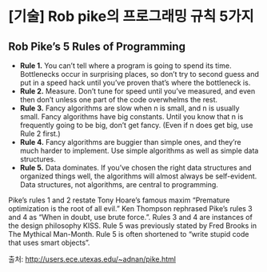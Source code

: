 # [기술] Rob pike의 프로그래밍 규칙 5가지

## Rob Pike’s 5 Rules of Programming

- **Rule 1.** You can’t tell where a program is going to spend its time. Bottlenecks occur in surprising places, so don’t try to second guess and put in a speed hack until you’ve proven that’s where the bottleneck is.
- **Rule 2.** Measure. Don’t tune for speed until you’ve measured, and even then don’t unless one part of the code overwhelms the rest.
- **Rule 3.** Fancy algorithms are slow when n is small, and n is usually small. Fancy algorithms have big constants. Until you know that n is frequently going to be big, don’t get fancy. (Even if n does get big, use Rule 2 first.)
- **Rule 4.** Fancy algorithms are buggier than simple ones, and they’re much harder to implement. Use simple algorithms as well as simple data structures.
- **Rule 5.** Data dominates. If you’ve chosen the right data structures and organized things well, the algorithms will almost always be self-evident. Data structures, not algorithms, are central to programming.

Pike’s rules 1 and 2 restate Tony Hoare’s famous maxim “Premature optimization is the root of all evil.” Ken Thompson rephrased Pike’s rules 3 and 4 as “When in doubt, use brute force.”. Rules 3 and 4 are instances of the design philosophy KISS. Rule 5 was previously stated by Fred Brooks in The Mythical Man-Month. Rule 5 is often shortened to “write stupid code that uses smart objects”.

출처: <http://users.ece.utexas.edu/~adnan/pike.html>